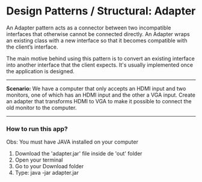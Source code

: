 # Design Patterns / Structural: Adapter

<p>An Adapter pattern acts as a connector between two incompatible interfaces that otherwise cannot be connected directly. An Adapter wraps an existing class with a new interface so that it becomes compatible with the client’s interface.

The main motive behind using this pattern is to convert an existing interface into another interface that the client expects. It's usually implemented once the application is designed.</p>

<hr>

<p><b>Scenario:</b> We have a computer that only accepts an HDMI input and two monitors, one of which has an HDMI input and the other a VGA input. Create an adapter that transforms HDMI to VGA to make it possible to connect the old monitor to the computer.</p>
<hr>

### How to run this app?

<p>Obs: You must have JAVA installed on your computer</p>

<ol>
    <li>Download the 'adapter.jar' file inside de 'out' folder</li>
    <li>Open your terminal</li>
    <li>Go to your Download folder</li>
    <li>Type: java -jar adapter.jar</li>
</ol>